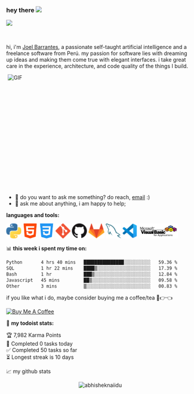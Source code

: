 ### hey there <img src="https://media.giphy.com/media/hvRJCLFzcasrR4ia7z/giphy.gif" width="25px">
<!-- <a href="https://discord.gg/XTW52Kt">
  <img align="left" alt="Abhishek's Discord" width="22px" src="https://raw.githubusercontent.com/peterthehan/peterthehan/master/assets/discord.svg" />
</a>
<a href="https://twitter.com/abhisheknaiidu">
  <img align="left" alt="Abhishek Naidu | Twitter" width="22px" src="https://raw.githubusercontent.com/peterthehan/peterthehan/master/assets/twitter.svg" />
</a>
<a href="https://www.linkedin.com/in/abhisheknaiidu/">
  <img align="left" alt="Abhishek's LinkedIN" width="22px" src="https://raw.githubusercontent.com/peterthehan/peterthehan/master/assets/linkedin.svg" />
</a>
<a href="https://open.spotify.com/user/e90fe4zsndbm6xoe2t7t8kogf?si=WaLKpwvWTle0btle2qPb6g">
  <img align="left" alt="Abhishek's Spotify" width="22px" src="https://raw.githubusercontent.com/peterthehan/peterthehan/master/assets/spotify.svg" />
</a> -->

![](https://visitor-badge.glitch.me/badge?page_id=joelbarranteswin.joelbarranteswin)



<br />

hi, i'm [Joel Barrantes](https://abhishknads.me/), a passionate self-taught artificial intelligence and a freelance software from Perú. 
my passion for software lies with dreaming up ideas and making them come true with elegant interfaces. i take great care in the experience, architecture, and code quality of the things I build.

<!-- i am also an open-source enthusiast and maintainer. i learned a lot from the open-source community and i love how collaboration and knowledge sharing happened through open-source. -->


  <img align="right" alt="GIF" src="https://github.com/abhisheknaiidu/abhisheknaiidu/blob/master/code.gif?raw=true" width="500" height="320" />
  
- 💼 do you want to ask me something? do reach, [email](mailto:joelbarrantespalacios@gmail.com) :)
- 💬 ask me about anything, i am happy to help;

**languages and tools:**  

<a href="https://www.python.org/" title="Python"><img height="40" src="icons/python.png" /></a>
<a href="https://www.python.org/" title="Python"><img height="40" src="icons/html.png" /></a>
<a href="https://www.python.org/" title="Python"><img height="40" src="icons/css.png" /></a>
<a href="https://git-scm.com/" title="Git"><img height="40" src="icons/git.png" /></a>
<a href="https://github.com/" title="GitHub"><img height="40" src="icons/github.png" /></a>
<a href="https://gitlab.com/" title="GitLab"><img height="40" src="icons/gitlab.png" /></a>
<a href="https://www.mysql.com/" title="MySQL"><img height="40" src="icons/mysql.png" /></a>
<a href="https://code.visualstudio.com/" title="Visual Studio Code"><img height="40" src="icons/vscode.png" /></a>
<a href="https://www.python.org/" title="Python"><img height="40" src="icons/vba.png" /></a>



📊 **this week i spent my time on:**
<!--START_SECTION:waka-->
```text                                             
Python       4 hrs 40 mins   ███████████████░░░░░░░░░░   59.36 % 
SQL          1 hr 22 mins    ████▒░░░░░░░░░░░░░░░░░░░░   17.39 % 
Bash         1 hr            ███▒░░░░░░░░░░░░░░░░░░░░░   12.84 % 
Javascript   45 mins         ██▒░░░░░░░░░░░░░░░░░░░░░░   09.58 % 
Other        3 mins          ▒░░░░░░░░░░░░░░░░░░░░░░░░   00.83 % 
```
<!--END_SECTION:waka-->

if you like what i do, maybe consider buying me a coffee/tea 🥺👉👈

<a href="https://www.buymeacoffee.com/abhisheknaiidu" target="_blank"><img src="https://cdn.buymeacoffee.com/buttons/v2/default-red.png" alt="Buy Me A Coffee" width="150" ></a>

🚧 **my todoist stats:**
<!-- TODO-IST:START -->
🏆  7,982 Karma Points           
🌸  Completed 0 tasks today           
✅  Completed 50 tasks so far           
⏳  Longest streak is 10 days
<!-- TODO-IST:END -->


📈 my github stats

<p align="center"> <img src="https://github-readme-stats.vercel.app/api?username=joelbarranteswin&show_icons=true&theme=gotham" alt="abhisheknaiidu" />



